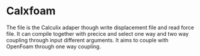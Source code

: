 # Calxfoam
The file is the Calculix adaper though write displacement file and read force file.
It can compile together with precice and select one way and two way coupling through input different arguments.
It aims to couple with OpenFoam through one way coupling.
